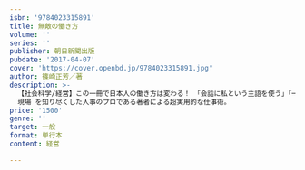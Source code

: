 ```yaml
---
isbn: '9784023315891'
title: 無敵の働き方
volume: ''
series: ''
publisher: 朝日新聞出版
pubdate: '2017-04-07'
cover: 'https://cover.openbd.jp/9784023315891.jpg'
author: 篠崎正芳／著
description: >-
  【社会科学/経営】この一冊で日本人の働き方は変わる！　「会話に私という主語を使う」「一文は80文字まで」「時間は正確さよりも価値」「評価・報酬にこだわる」「会議は議論８：共有２」など世界の
  現場 を知り尽くした人事のプロである著者による超実用的な仕事術。
price: '1500'
genre: ''
target: 一般
format: 単行本
content: 経営

---
```

